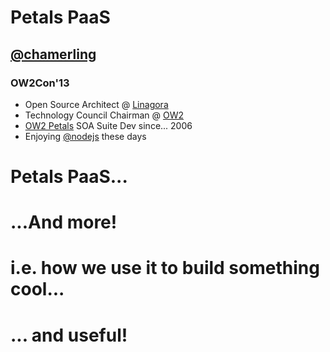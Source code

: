 # Petals PaaS

## [@chamerling](http://twitter.com/chamerling)
### OW2Con'13



* Open Source Architect @ [Linagora](http://linagora.com)
* Technology Council Chairman @ [OW2](http://ow2.org)
* [OW2 Petals](http://petals.ow2.org) SOA Suite Dev since... 2006
* Enjoying [@nodejs](http://nodejs.org) these days



# Petals PaaS...



# ...And more!



# i.e. how we use it to build something cool...



# ... and useful!